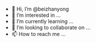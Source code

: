 - 👋 Hi, I’m @beizhanyong
- 👀 I’m interested in ...
- 🌱 I’m currently learning ...
- 💞️ I’m looking to collaborate on ...
- 📫 How to reach me ...

<!---
beizhanyong/beizhanyong is a ✨ special ✨ repository because its `README.md` (this file) appears on your GitHub profile.
You can click the Preview link to take a look at your changes.
--->
